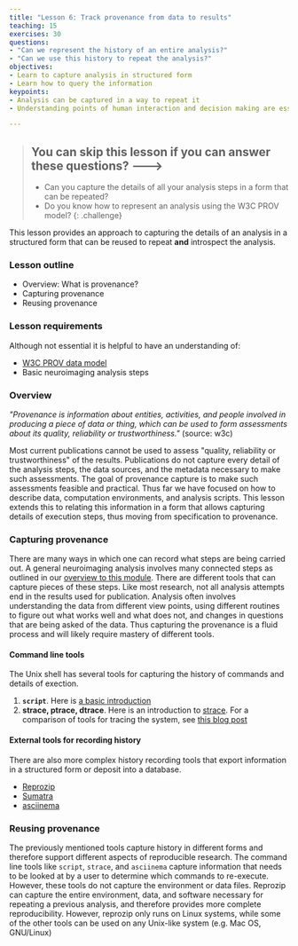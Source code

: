 ```yaml
---
title: "Lesson 6: Track provenance from data to results"
teaching: 15
exercises: 30
questions:
- "Can we represent the history of an entire analysis?"
- "Can we use this history to repeat the analysis?"
objectives:
- Learn to capture analysis in structured form
- Learn how to query the information
keypoints:
- Analysis can be captured in a way to repeat it
- Understanding points of human interaction and decision making are essential for reproducibility

---
```


> ## You can skip this lesson if you can answer these questions? --->
>
> - Can you capture the details of all your analysis steps in a form that can be repeated?
> - Do you know how to represent an analysis using the W3C PROV model?
{: .challenge}

This lesson provides an approach to capturing the details of an analysis in a
structured form that can be reused to repeat **and** introspect the analysis.

### Lesson outline

- Overview: What is provenance?
- Capturing provenance
- Reusing provenance

### Lesson requirements

Although not essential it is helpful to have an understanding of:
 
- [W3C PROV data model](https://www.w3.org/TR/prov-dm/)
- Basic neuroimaging analysis steps

### Overview

_"Provenance is information about entities, activities, and people involved in 
producing a piece of data or thing, which can be used to form assessments about 
its quality, reliability or trustworthiness."_ (source: w3c)

Most current publications cannot be used to assess "quality, reliability or
 trustworthiness" of the results. Publications do not capture every detail of 
the analysis steps, the data sources, and the metadata necessary to make such
assessments. The goal of provenance capture is to make such assessments 
feasible and practical. Thus far we have focused on how to describe data, 
computation environments, and analysis scripts. This lesson extends this to
relating this information in a form that allows capturing details of execution
steps, thus moving from specification to provenance.
 
### Capturing provenance
There are many ways in which one can record what steps are being carried out. A 
general neuroimaging analysis involves many connected steps as outlined in our 
[overview to this module](/01-overview). There are different tools that can 
capture pieces of these steps. Like most research, not all analysis attempts end
in the results used for publication. Analysis often involves understanding the 
data from different view points, using different routines to figure out what 
works well and what does not, and changes in questions that are being asked of
the data. Thus capturing the provenance is a fluid process and will likely 
require mastery of different tools.

#### Command line tools
The Unix shell has several tools for capturing the history of commands and 
details of exection.

1. **`script`**. Here is [a basic introduction](http://www.livefirelabs.com/unix_tip_trick_shell_script/aug_2003/08252003.htm)
2. **strace, ptrace, dtrace**. Here is an introduction to [strace](http://www.brendangregg.com/blog/2014-05-11/strace-wow-much-syscall.html).
For a comparison of tools for tracing the system, see [this blog post](http://www.brendangregg.com/blog/2015-07-08/choosing-a-linux-tracer.html)

#### External tools for recording history
There are also more complex history recording tools that export information in
a structured form or deposit into a database.

- [Reprozip](https://vida-nyu.github.io/reprozip/)
- [Sumatra](http://neuralensemble.org/sumatra/)
- [asciinema](https://asciinema.org/)

### Reusing provenance
The previously mentioned tools capture history in different forms and therefore
support different aspects of reproducible research. The command line tools like
`script`, `strace`, and `asciinema` capture information that needs to be looked 
at by a user to determine which commands to re-execute. However, these tools do
not capture the environment or data files. Reprozip can capture the entire 
environment, data, and software necessary for repeating a previous analysis, and
therefore provides more complete reproducibility. However, reprozip only runs on 
Linux systems, while some of the other tools can be used on any Unix-like system
 (e.g. Mac OS, GNU/Linux)





